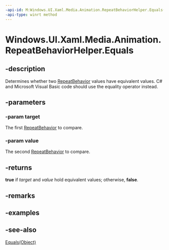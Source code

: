 ```yaml
---
-api-id: M:Windows.UI.Xaml.Media.Animation.RepeatBehaviorHelper.Equals(Windows.UI.Xaml.Media.Animation.RepeatBehavior,Windows.UI.Xaml.Media.Animation.RepeatBehavior)
-api-type: winrt method
---
```


<!-- Method syntax
public bool Equals(Windows.UI.Xaml.Media.Animation.RepeatBehavior target, Windows.UI.Xaml.Media.Animation.RepeatBehavior value)
-->

# Windows.UI.Xaml.Media.Animation.RepeatBehaviorHelper.Equals

## -description
Determines whether two [RepeatBehavior](repeatbehavior.md) values have equivalent values. C# and Microsoft Visual Basic code should use the equality operator instead.
<!-- Link RepeatBehavior.Equals if we add it.-->



## -parameters
### -param target
The first [RepeatBehavior](repeatbehavior.md) to compare.

### -param value
The second [RepeatBehavior](repeatbehavior.md) to compare.

## -returns
**true** if *target* and *value* hold equivalent values; otherwise, **false**.

## -remarks

## -examples

## -see-also
[Equals(Object)](/dotnet/api/system.object.equals?view=dotnet-uwp-10.0&preserve-view=true)
